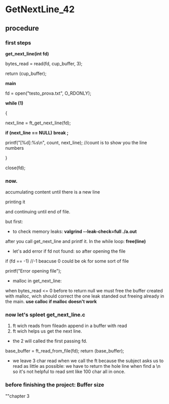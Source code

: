 # GetNextLine_42

## procedure

### first steps

**get_next_line(int fd)**

bytes_read = read(fd, cup_buffer, 3);

return (cup_buffer);

**main**

fd = open("testo_prova.txt", O_RDONLY);

**while (1)**

{

next_line = ft_get_next_line(fd);

**if (next_line == NULL)**
  **break ;**

printf("[%d]:%s\n", count, next_line); //count is to show you 
the line numbers

}

close(fd);

### now.
accumulating content until there is a new line

printing it 

and continuing until end of file.

but first:

- to check memory leaks:
**valgrind --leak-check=full ./a.out**

after you call get_next_line and printf it.  In the while loop:
**free(line)**


- let's add error if fd not found: so after opening the file

if (fd == -1) //-1 beacuse 0 could be ok for some sort of file

  printf("Error opening file");


- malloc in get_next_line: 

when bytes_read <= 0 before to return null we must free the buffer created with malloc, wich should correct the one leak standed out freeing already in the main.
**use calloc if malloc doesn't work**


### now let's spleet get_next_line.c

1. ft wich reads from fileadn append in a buffer with read
2. ft wich helps us get the next line.
- the 2 will called the first passing fd.

base_buffer = ft_read_from_file(fd);
return (base_buffer);

- we leave 3 char read when we call the ft because the subject asks us to read as little as possible: we have to return the hole  line when find a \n so it's not helpful to read smt like 100 char all in once.


### before finishing the project: Buffer size

""chapter 3



